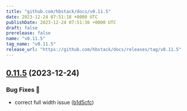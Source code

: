 ```yaml
---
title: "github.com/hbstack/docs/v0.11.5"
date: 2023-12-24 07:51:18 +0000 UTC
publishDate: 2023-12-24 07:51:36 +0000 UTC
draft: false
prerelease: false
name: "v0.11.5"
tag_name: "v0.11.5"
release_url: "https://github.com/hbstack/docs/releases/tag/v0.11.5"
---
```


## [0.11.5](https://github.com/hbstack/docs/compare/v0.11.4...v0.11.5) (2023-12-24)


### Bug Fixes 🐞

* correct full width issue ([b1d5cfc](https://github.com/hbstack/docs/commit/b1d5cfc6b7c1a6a478cace9ebb59099010dcb250))
